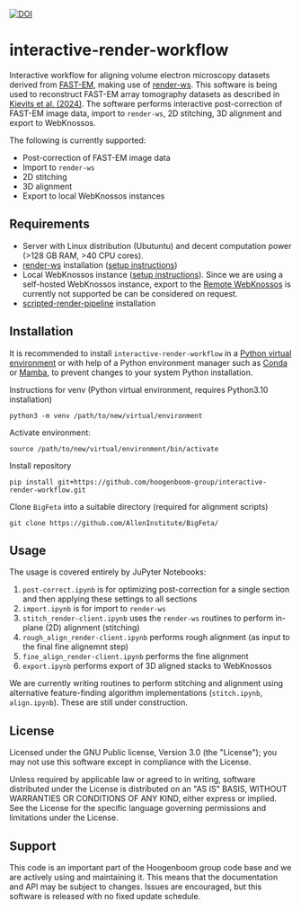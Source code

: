 [![DOI](https://zenodo.org/badge/DOI/10.5281/zenodo.12733815.svg)](https://doi.org/10.5281/zenodo.12733815)
# interactive-render-workflow
Interactive workflow for aligning volume electron microscopy datasets derived from [FAST-EM](https://www.delmic.com/en/products/fast-imaging/fast-em), making use of [render-ws](https://github.com/saalfeldlab/render). This software is being used to reconstruct FAST-EM array tomography datasets as described in [Kievits et al. (2024)](https://doi.org/10.1515/mim-2024-0005). The software performs interactive post-correction of FAST-EM image data, import to `render-ws`, 2D stitching, 3D alignment and export to WebKnossos. 

The following is currently supported:
- Post-correction of FAST-EM image data
- Import to `render-ws`
- 2D stitching
- 3D alignment
- Export to local WebKnossos instances

## Requirements
- Server with Linux distribution (Ubutuntu) and decent computation power (>128 GB RAM, >40 CPU cores).
- [render-ws](https://github.com/saalfeldlab/render/blob/b06be441f3c78e1423c54bce20b291752c6d0773/docs/src/site/markdown/render-ws.md) installation ([setup instructions](https://github.com/hoogenboom-group/em-infrastructure/blob/master/docs/Render-ws.md))
- Local WebKnossos instance ([setup instructions](https://github.com/hoogenboom-group/em-infrastructure/blob/master/docs/Webknossos.md)). Since we are using a self-hosted WebKnossos instance, export to the [Remote WebKnossos](https://webknossos.org/) is currently not supported be can be considered on request. 
- [scripted-render-pipeline](https://github.com/hoogenboom-group/scripted-render-pipeline) installation

## Installation
It is recommended to install `interactive-render-workflow` in a [Python virtual environment](https://docs.python.org/3/library/venv.html) or with help of a Python environment manager such as [Conda](https://docs.conda.io/en/latest/) or [Mamba](https://mamba.readthedocs.io/en/latest/user_guide/mamba.html), to prevent changes to your system Python installation.

Instructions for venv (Python virtual environment, requires Python3.10 installation)
```
python3 -m venv /path/to/new/virtual/environment
```
Activate environment:
```
source /path/to/new/virtual/environment/bin/activate
```
Install repository
```
pip install git+https://github.com/hoogenboom-group/interactive-render-workflow.git
```
Clone `BigFeta` into a suitable directory (required for alignment scripts)
```
git clone https://github.com/AllenInstitute/BigFeta/
```

## Usage
The usage is covered entirely by JuPyter Notebooks:
1. `post-correct.ipynb` is for optimizing post-correction for a single section and then applying these settings to all sections
2. `import.ipynb` is for import to `render-ws`
3. `stitch_render-client.ipynb` uses the `render-ws` routines to perform in-plane (2D) alignment (stitching)
4. `rough_align_render-client.ipynb` performs rough alignment (as input to the final fine alignemnt step)
5. `fine_align_render-client.ipynb` performs the fine alignment
6. `export.ipynb` performs export of 3D aligned stacks to WebKnossos

We are currently writing routines to perform stitching and alignment using alternative feature-finding algorithm implementations (`stitch.ipynb`, `align.ipynb`). These are still under construction.

## License
Licensed under the GNU Public license, Version 3.0 (the "License"); you may not use this software except in compliance with the License.

Unless required by applicable law or agreed to in writing, software distributed under the License is distributed on an "AS IS" BASIS, WITHOUT WARRANTIES OR CONDITIONS OF ANY KIND, either express or implied. See the License for the specific language governing permissions and limitations under the License.

## Support
This code is an important part of the Hoogenboom group code base and we are actively using and maintaining it. This means that the documentation and API may be subject to changes. Issues are encouraged, but this software is released with no fixed update schedule.
